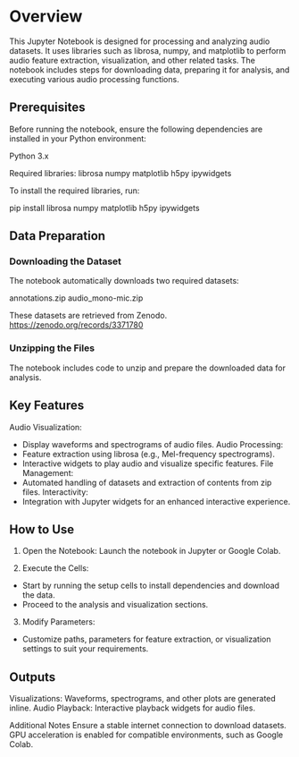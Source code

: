 # Overview
This Jupyter Notebook is designed for processing and analyzing audio datasets. It uses libraries such as librosa, numpy, and matplotlib to perform audio feature extraction, visualization, and other related tasks. The notebook includes steps for downloading data, preparing it for analysis, and executing various audio processing functions.

## Prerequisites
Before running the notebook, ensure the following dependencies are installed in your Python environment:

Python 3.x

Required libraries:
librosa
numpy
matplotlib
h5py
ipywidgets

To install the required libraries, run:

pip install librosa numpy matplotlib h5py ipywidgets

## Data Preparation
### Downloading the Dataset
The notebook automatically downloads two required datasets:

annotations.zip
audio_mono-mic.zip

These datasets are retrieved from Zenodo.
https://zenodo.org/records/3371780

### Unzipping the Files
The notebook includes code to unzip and prepare the downloaded data for analysis.

## Key Features
Audio Visualization: 
- Display waveforms and spectrograms of audio files.
Audio Processing: 
- Feature extraction using librosa (e.g., Mel-frequency spectrograms).
- Interactive widgets to play audio and visualize specific features.
File Management:
- Automated handling of datasets and extraction of contents from zip files.
Interactivity:
- Integration with Jupyter widgets for an enhanced interactive experience.

## How to Use
1. Open the Notebook: Launch the notebook in Jupyter or Google Colab.

2. Execute the Cells:
- Start by running the setup cells to install dependencies and download the data.
- Proceed to the analysis and visualization sections.

3. Modify Parameters:
- Customize paths, parameters for feature extraction, or visualization settings to suit your requirements.

## Outputs
Visualizations: Waveforms, spectrograms, and other plots are generated inline.
Audio Playback: Interactive playback widgets for audio files.

Additional Notes
Ensure a stable internet connection to download datasets.
GPU acceleration is enabled for compatible environments, such as Google Colab.
